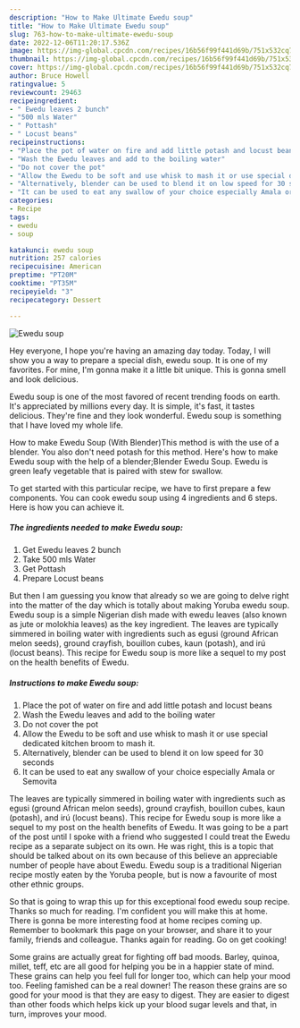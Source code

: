 ```yaml
---
description: "How to Make Ultimate Ewedu soup"
title: "How to Make Ultimate Ewedu soup"
slug: 763-how-to-make-ultimate-ewedu-soup
date: 2022-12-06T11:20:17.536Z
image: https://img-global.cpcdn.com/recipes/16b56f99f441d69b/751x532cq70/ewedu-soup-recipe-main-photo.jpg
thumbnail: https://img-global.cpcdn.com/recipes/16b56f99f441d69b/751x532cq70/ewedu-soup-recipe-main-photo.jpg
cover: https://img-global.cpcdn.com/recipes/16b56f99f441d69b/751x532cq70/ewedu-soup-recipe-main-photo.jpg
author: Bruce Howell
ratingvalue: 5
reviewcount: 29463
recipeingredient:
- " Ewedu leaves 2 bunch"
- "500 mls Water"
- " Pottash"
- " Locust beans"
recipeinstructions:
- "Place the pot of water on fire and add little potash and locust beans"
- "Wash the Ewedu leaves and add to the boiling water"
- "Do not cover the pot"
- "Allow the Ewedu to be soft and use whisk to mash it or use special dedicated kitchen broom to mash it."
- "Alternatively, blender can be used to blend it on low speed for 30 seconds"
- "It can be used to eat any swallow of your choice especially Amala or Semovita"
categories:
- Recipe
tags:
- ewedu
- soup

katakunci: ewedu soup 
nutrition: 257 calories
recipecuisine: American
preptime: "PT20M"
cooktime: "PT35M"
recipeyield: "3"
recipecategory: Dessert

---
```



![Ewedu soup](https://img-global.cpcdn.com/recipes/16b56f99f441d69b/751x532cq70/ewedu-soup-recipe-main-photo.jpg)

Hey everyone, I hope you're having an amazing day today. Today, I will show you a way to prepare a special dish, ewedu soup. It is one of my favorites. For mine, I'm gonna make it a little bit unique. This is gonna smell and look delicious.

Ewedu soup is one of the most favored of recent trending foods on earth. It's appreciated by millions every day. It is simple, it's fast, it tastes delicious. They're fine and they look wonderful. Ewedu soup is something that I have loved my whole life.

How to make Ewedu Soup (With Blender)This method is with the use of a blender. You also don&#39;t need potash for this method. Here&#39;s how to make Ewedu soup with the help of a blender;Blender Ewedu Soup. Ewedu is green leafy vegetable that is paired with stew for swallow.


To get started with this particular recipe, we have to first prepare a few components. You can cook ewedu soup using 4 ingredients and 6 steps. Here is how you can achieve it.

<!--inarticleads1-->

##### The ingredients needed to make Ewedu soup:

1. Get  Ewedu leaves 2 bunch
1. Take 500 mls Water
1. Get  Pottash
1. Prepare  Locust beans


But then I am guessing you know that already so we are going to delve right into the matter of the day which is totally about making Yoruba ewedu soup. Ewedu soup is a simple Nigerian dish made with ewedu leaves (also known as jute or molokhia leaves) as the key ingredient. The leaves are typically simmered in boiling water with ingredients such as egusi (ground African melon seeds), ground crayfish, bouillon cubes, kaun (potash), and irú (locust beans). This recipe for Ewedu soup is more like a sequel to my post on the health benefits of Ewedu. 

<!--inarticleads2-->

##### Instructions to make Ewedu soup:

1. Place the pot of water on fire and add little potash and locust beans
1. Wash the Ewedu leaves and add to the boiling water
1. Do not cover the pot
1. Allow the Ewedu to be soft and use whisk to mash it or use special dedicated kitchen broom to mash it.
1. Alternatively, blender can be used to blend it on low speed for 30 seconds
1. It can be used to eat any swallow of your choice especially Amala or Semovita


The leaves are typically simmered in boiling water with ingredients such as egusi (ground African melon seeds), ground crayfish, bouillon cubes, kaun (potash), and irú (locust beans). This recipe for Ewedu soup is more like a sequel to my post on the health benefits of Ewedu. It was going to be a part of the post until I spoke with a friend who suggested I could treat the Ewedu recipe as a separate subject on its own. He was right, this is a topic that should be talked about on its own because of this believe an appreciable number of people have about Ewedu. Ewedu soup is a traditional Nigerian recipe mostly eaten by the Yoruba people, but is now a favourite of most other ethnic groups. 

So that is going to wrap this up for this exceptional food ewedu soup recipe. Thanks so much for reading. I'm confident you will make this at home. There is gonna be more interesting food at home recipes coming up. Remember to bookmark this page on your browser, and share it to your family, friends and colleague. Thanks again for reading. Go on get cooking!

Some grains are actually great for fighting off bad moods. Barley, quinoa, millet, teff, etc are all good for helping you be in a happier state of mind. These grains can help you feel full for longer too, which can help your mood too. Feeling famished can be a real downer! The reason these grains are so good for your mood is that they are easy to digest. They are easier to digest than other foods which helps kick up your blood sugar levels and that, in turn, improves your mood.
